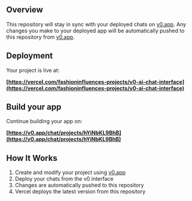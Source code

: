 ## Overview

This repository will stay in sync with your deployed chats on [v0.app](https://v0.app).
Any changes you make to your deployed app will be automatically pushed to this repository from [v0.app](https://v0.app).

## Deployment

Your project is live at:

**[https://vercel.com/fashioninfluences-projects/v0-ai-chat-interface](https://vercel.com/fashioninfluences-projects/v0-ai-chat-interface)**

## Build your app

Continue building your app on:

**[https://v0.app/chat/projects/hYiNbKL9BhB](https://v0.app/chat/projects/hYiNbKL9BhB)**

## How It Works

1. Create and modify your project using [v0.app](https://v0.app)
2. Deploy your chats from the v0 interface
3. Changes are automatically pushed to this repository
4. Vercel deploys the latest version from this repository
